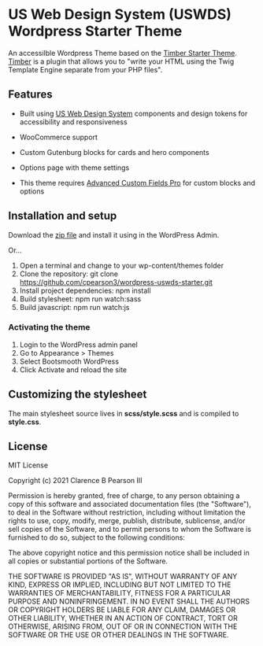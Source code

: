 # US Web Design System (USWDS) Wordpress Starter Theme

An accessilble Wordpress Theme based on the [Timber Starter Theme](https://github.com/timber/starter-theme).
[Timber](https://github.com/timber/timber) is a plugin that allows you to "write your HTML using the Twig Template Engine separate from your PHP files".

## Features

* Built using [US Web Design System](https://designsystem.digital.gov/) components and design tokens for accessibility and responsiveness
* WooCommerce support
* Custom Gutenburg blocks for cards and hero components
* Options page with theme settings

* This theme requires [Advanced Custom Fields Pro](https://www.advancedcustomfields.com/) for custom blocks and options

## Installation and setup

Download the [zip file](https://github.com/cpearson3/wordpress-uswds-starter/archive/refs/heads/master.zip) and install it using in the WordPress Admin.

Or...

1. Open a terminal and change to your wp-content/themes folder
2. Clone the repository: git clone https://github.com/cpearson3/wordpress-uswds-starter.git
3. Install project dependencies: npm install
4. Build stylesheet: npm run watch:sass
5. Build javascript: npm run watch:js

### Activating the theme

1. Login to the WordPress admin panel
2. Go to Appearance > Themes
3. Select Bootsmooth WordPress
4. Click Activate and reload the site

## Customizing the stylesheet

The main stylesheet source lives in **scss/style.scss** and is compiled to **style.css**.

## License

MIT License

Copyright (c) 2021 Clarence B Pearson III

Permission is hereby granted, free of charge, to any person obtaining a copy of this software and associated documentation files (the "Software"), to deal in the Software without restriction, including without limitation the rights to use, copy, modify, merge, publish, distribute, sublicense, and/or sell copies of the Software, and to permit persons to whom the Software is furnished to do so, subject to the following conditions:

The above copyright notice and this permission notice shall be included in all copies or substantial portions of the Software.

THE SOFTWARE IS PROVIDED "AS IS", WITHOUT WARRANTY OF ANY KIND, EXPRESS OR IMPLIED, INCLUDING BUT NOT LIMITED TO THE WARRANTIES OF MERCHANTABILITY, FITNESS FOR A PARTICULAR PURPOSE AND NONINFRINGEMENT. IN NO EVENT SHALL THE AUTHORS OR COPYRIGHT HOLDERS BE LIABLE FOR ANY CLAIM, DAMAGES OR OTHER LIABILITY, WHETHER IN AN ACTION OF CONTRACT, TORT OR OTHERWISE, ARISING FROM, OUT OF OR IN CONNECTION WITH THE SOFTWARE OR THE USE OR OTHER DEALINGS IN THE SOFTWARE.